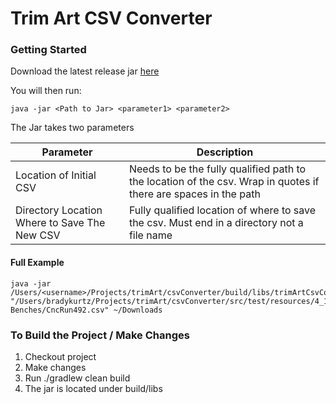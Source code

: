 # Trim Art CSV Converter

### Getting Started
Download the latest release jar [here](https://github.com/bradykurtz/trimart-csv-converter/releases)

You will then run:

```shell
java -jar <Path to Jar> <parameter1> <parameter2>
```

The Jar takes two parameters

| Parameter | Description |
| --------- | ----------- |
| Location of Initial CSV | Needs to be the fully qualified path to the location of the csv.  Wrap in quotes if there are spaces in the path|
 | Directory Location Where to Save The New CSV | Fully qualified location of where to save the csv.  Must end in a directory not a file name|


#### Full Example
```shell
java -jar /Users/<username>/Projects/trimArt/csvConverter/build/libs/trimArtCsvConverter.jar "/Users/bradykurtz/Projects/trimArt/csvConverter/src/test/resources/4_18 Benches/CncRun492.csv" ~/Downloads
```

### To Build the Project / Make Changes

1. Checkout project
2. Make changes
3. Run ./gradlew clean build
4. The jar is located under build/libs